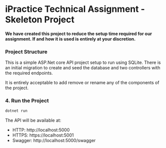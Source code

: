 # iPractice Technical Assignment - Skeleton Project
#### We have created this project to reduce the setup time required for our assignment. If and how it is used is entirely at your discretion.

### Project Structure
This is a simple ASP.Net core API project setup to run using SQLite. There is an initial migration to create and seed the database and two controllers with the required endpoints.

It is entirely acceptable to add remove or rename any of the components of the project.

### 4. Run the Project
```bash
dotnet run
```

The API will be available at:
- HTTP: http://localhost:5000
- HTTPS: https://localhost:5001
- Swagger: http://localhost:5000/swagger
